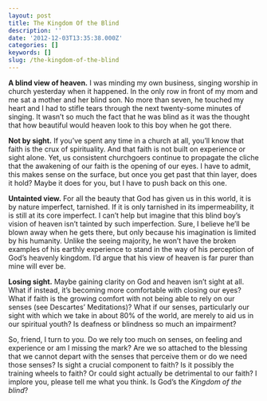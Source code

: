 ```yaml
---
layout: post
title: The Kingdom Of the Blind
description: ''
date: '2012-12-03T13:35:38.000Z'
categories: []
keywords: []
slug: /the-kingdom-of-the-blind
---
```


**A blind view of heaven.** I was minding my own business, singing worship in church yesterday when it happened. In the only row in front of my mom and me sat a mother and her blind son. No more than seven, he touched my heart and I had to stifle tears through the next twenty-some minutes of singing. It wasn’t so much the fact that he was blind as it was the thought that how beautiful would heaven look to this boy when he got there.

**Not by sight.** If you’ve spent any time in a church at all, you’ll know that faith is the crux of spirituality. And that faith is not built on experience or sight alone. Yet, us consistent churchgoers continue to propagate the cliche that the awakening of our faith is the opening of our eyes. I have to admit, this makes sense on the surface, but once you get past that thin layer, does it hold? Maybe it does for you, but I have to push back on this one.

**Untainted view.** For all the beauty that God has given us in this world, it is by nature imperfect, tarnished. If it is only tarnished in its impermeability, it is still at its core imperfect. I can’t help but imagine that this blind boy’s vision of heaven isn’t tainted by such imperfection. Sure, I believe he’ll be blown away when he gets there, but only because his imagination is limited by his humanity. Unlike the seeing majority, he won’t have the broken examples of his earthly experience to stand in the way of his perception of God’s heavenly kingdom. I’d argue that his view of heaven is far purer than mine will ever be.

**Losing sight.** Maybe gaining clarity on God and heaven isn’t sight at all. What if instead, it’s becoming more comfortable with closing our eyes? What if faith is the growing comfort with not being able to rely on our senses (see Descartes’ Meditations)? What if our senses, particularly our sight with which we take in about 80% of the world, are merely to aid us in our spiritual youth? Is deafness or blindness so much an impairment?

So, friend, I turn to you. Do we rely too much on senses, on feeling and experience or am I missing the mark? Are we so attached to the blessing that we cannot depart with the senses that perceive them or do we need those senses? Is sight a crucial component to faith? Is it possibly the training wheels to faith? Or could sight actually be detrimental to our faith? I implore you, please tell me what you think. Is God’s the _Kingdom of the blind_?